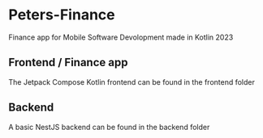 # Peters-Finance
Finance app for Mobile Software Devolopment made in Kotlin 2023

## Frontend / Finance app
The Jetpack Compose Kotlin frontend can be found in the frontend folder

## Backend
A basic NestJS backend can be found in the backend folder